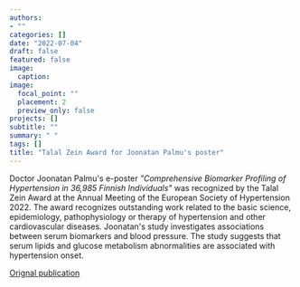 ```yaml
---
authors:
- ""
categories: []
date: "2022-07-04"
draft: false
featured: false
image:
  caption: 
image:
  focal_point: ""
  placement: 2
  preview_only: false  
projects: []
subtitle: ""
summary: " "
tags: []
title: "Talal Zein Award for Joonatan Palmu's poster" 
---
```


Doctor Joonatan Palmu's e-poster *"Comprehensive Biomarker Profiling of Hypertension in 36,985 Finnish Individuals"* was recognized by the Talal Zein Award at the Annual Meeting of the European Society of Hypertension 2022. The award recognizes outstanding work related to the basic science, epidemiology, pathophysiology or therapy of hypertension and other cardiovascular diseases. Joonatan's study investigates associations between serum biomarkers and blood pressure. The study suggests that serum lipids and glucose metabolism abnormalities are associated with hypertension onset.

[Orignal publication](https://journals.lww.com/jhypertension/Fulltext/2022/03000/Comprehensive_biomarker_profiling_of_hypertension.20.aspx)
